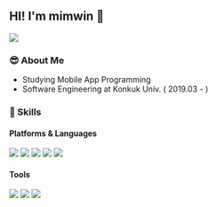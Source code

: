 ## HI! I'm mimwin 🤩

<a href="https://hits.seeyoufarm.com"><img src="https://hits.seeyoufarm.com/api/count/incr/badge.svg?url=https%3A%2F%2Fgithub.com%2Fmimwin%2Fhit-counter&count_bg=%233DBCC8&title_bg=%23555555&icon=&icon_color=%23E7E7E7&title=hits&edge_flat=false"/></a>

### 😎 About Me
- Studying Mobile App Programming
- Software Engineering at Konkuk Univ. ( 2019.03 - )

### 🤜 Skills  

#### Platforms & Languages
<img src="https://img.shields.io/badge/Android-3DDC84?style=flat&logo=android&logoColor=white"> <img src="https://img.shields.io/badge/Kotlin-7F52FF?style=flat&logo=Kotlin&logoColor=white"> <img src="https://img.shields.io/badge/C++-00599C?style=flat&logo=Cplusplus&logoColor=white"> <img src="https://img.shields.io/badge/Java-007396?style=flat&logo=java&logoColor=white"> <img src="https://img.shields.io/badge/Python-3776AB?style=flat&logo=Python&logoColor=white">

#### Tools
<img src="https://img.shields.io/badge/Git-F05032?style=flat&logo=Git&logoColor=white"> <img src="https://img.shields.io/badge/Figma-F24E1E?style=flat&logo=Figma&logoColor=white"> <img src="https://img.shields.io/badge/Firebase-FFCA28?style=flat&logo=Firebase&logoColor=white"> 
<!--
**mimwin/mimwin** is a ✨ _special_ ✨ repository because its `README.md` (this file) appears on your GitHub profile.

Here are some ideas to get you started:

- 🔭 I’m currently working on ...
- 🌱 I’m currently learning ...
- 👯 I’m looking to collaborate on ...
- 🤔 I’m looking for help with ...
- 💬 Ask me about ...
- 📫 How to reach me: ...
- 😄 Pronouns: ...
- ⚡ Fun fact: ...
-->
